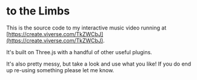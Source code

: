 # to the Limbs

This is the source code to my interactive music video running at [https://create.viverse.com/TkZWCbJ](https://create.viverse.com/TkZWCbJ).

It's built on Three.js with a handful of other useful plugins.

It's also pretty messy, but take a look and use what you like! If you do end up re-using something please let me know.
